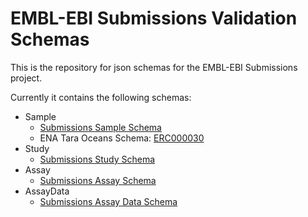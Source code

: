 # EMBL-EBI Submissions Validation Schemas
This is the repository for json schemas for the EMBL-EBI Submissions project.

Currently it contains the following schemas:
- Sample
  - [Submissions Sample Schema](https://github.com/EMBL-EBI-SUBS/validation-schemas/blob/master/sample/sample-schema.json)
  - ENA Tara Oceans Schema: [ERC000030](https://github.com/EMBL-EBI-SUBS/validation-schemas/blob/master/sample/ERC000030.json)
- Study
  - [Submissions Study Schema](https://github.com/EMBL-EBI-SUBS/validation-schemas/blob/master/study/study-schema.json)
- Assay
  - [Submissions Assay Schema](https://github.com/EMBL-EBI-SUBS/validation-schemas/blob/master/assay/assay-schema.json)
- AssayData
  - [Submissions Assay Data Schema](https://github.com/EMBL-EBI-SUBS/validation-schemas/blob/master/assaydata/assaydata-schema.json)

